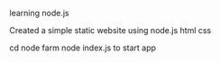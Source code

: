 learning node.js

Created a simple static website using node.js html css

cd node farm
node index.js to start app
